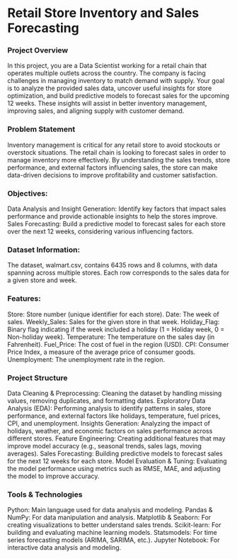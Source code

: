 # Retail Store Inventory and Sales Forecasting


### Project Overview
In this project, you are a Data Scientist working for a retail chain that operates multiple outlets across the country. The company is facing challenges in managing inventory to match demand with supply. Your goal is to analyze the provided sales data, uncover useful insights for store optimization, and build predictive models to forecast sales for the upcoming 12 weeks. These insights will assist in better inventory management, improving sales, and aligning supply with customer demand.

### Problem Statement
Inventory management is critical for any retail store to avoid stockouts or overstock situations. The retail chain is looking to forecast sales in order to manage inventory more effectively. By understanding the sales trends, store performance, and external factors influencing sales, the store can make data-driven decisions to improve profitability and customer satisfaction.

### Objectives:
Data Analysis and Insight Generation: Identify key factors that impact sales performance and provide actionable insights to help the stores improve.
Sales Forecasting: Build a predictive model to forecast sales for each store over the next 12 weeks, considering various influencing factors.

### Dataset Information:
The dataset, walmart.csv, contains 6435 rows and 8 columns, with data spanning across multiple stores. Each row corresponds to the sales data for a given store and week.

### Features:
Store: Store number (unique identifier for each store).
Date: The week of sales.
Weekly_Sales: Sales for the given store in that week.
Holiday_Flag: Binary flag indicating if the week included a holiday (1 = Holiday week, 0 = Non-holiday week).
Temperature: The temperature on the sales day (in Fahrenheit).
Fuel_Price: The cost of fuel in the region (USD).
CPI: Consumer Price Index, a measure of the average price of consumer goods.
Unemployment: The unemployment rate in the region.

### Project Structure
Data Cleaning & Preprocessing: Cleaning the dataset by handling missing values, removing duplicates, and formatting dates.
Exploratory Data Analysis (EDA): Performing analysis to identify patterns in sales, store performance, and external factors like holidays, temperature, fuel prices, CPI, and unemployment.
Insights Generation: Analyzing the impact of holidays, weather, and economic factors on sales performance across different stores.
Feature Engineering: Creating additional features that may improve model accuracy (e.g., seasonal trends, sales lags, moving averages).
Sales Forecasting: Building predictive models to forecast sales for the next 12 weeks for each store.
Model Evaluation & Tuning: Evaluating the model performance using metrics such as RMSE, MAE, and adjusting the model to improve accuracy.

### Tools & Technologies
Python: Main language used for data analysis and modeling.
Pandas & NumPy: For data manipulation and analysis.
Matplotlib & Seaborn: For creating visualizations to better understand sales trends.
Scikit-learn: For building and evaluating machine learning models.
Statsmodels: For time series forecasting models (ARIMA, SARIMA, etc.).
Jupyter Notebook: For interactive data analysis and modeling.
